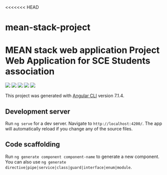 <<<<<<< HEAD
# mean-stack-project
MEAN stack web application Project<br>
Web Application for SCE Students association
=======

![](homePage.gif)
![](tutors.gif)
![](PayPal-payment.gif)
![](studentID.gif)
![](scholars.gif)


This project was generated with [Angular CLI](https://github.com/angular/angular-cli) version 7.1.4.

## Development server

Run `ng serve` for a dev server. Navigate to `http://localhost:4200/`. The app will automatically reload if you change any of the source files.

## Code scaffolding

Run `ng generate component component-name` to generate a new component. You can also use `ng generate directive|pipe|service|class|guard|interface|enum|module`.



